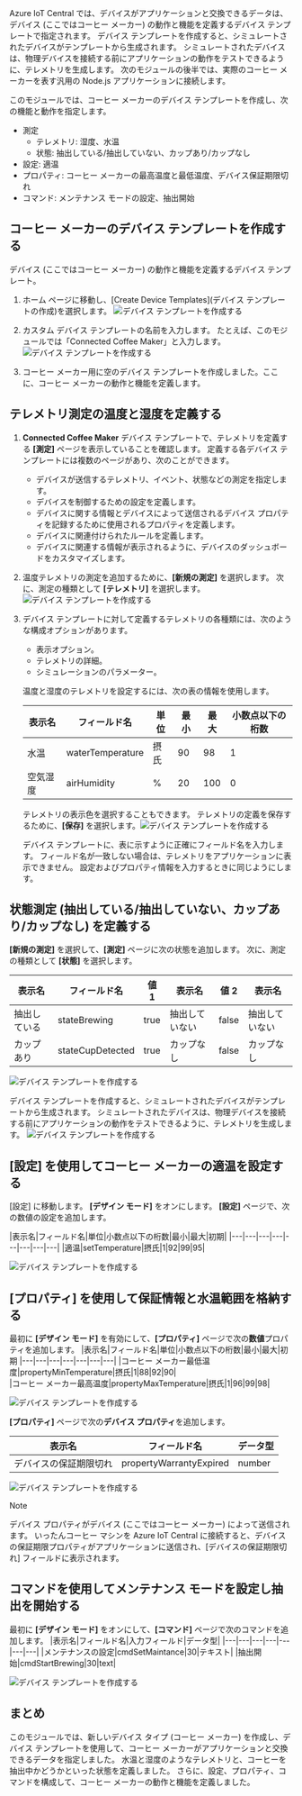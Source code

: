 Azure IoT Central では、デバイスがアプリケーションと交換できるデータは、デバイス (ここではコーヒー メーカー) の動作と機能を定義するデバイス テンプレートで指定されます。 デバイス テンプレートを作成すると、シミュレートされたデバイスがテンプレートから生成されます。 シミュレートされたデバイスは、物理デバイスを接続する前にアプリケーションの動作をテストできるように、テレメトリを生成します。 次のモジュールの後半では、実際のコーヒー メーカーを表す汎用の Node.js アプリケーションに接続します。 

このモジュールでは、コーヒー メーカーのデバイス テンプレートを作成し、次の機能と動作を指定します。
* 測定 
    * テレメトリ: 湿度、水温
    * 状態: 抽出している/抽出していない、カップあり/カップなし
* 設定: 適温
* プロパティ: コーヒー メーカーの最高温度と最低温度、デバイス保証期限切れ
* コマンド: メンテナンス モードの設定、抽出開始


## <a name="create-a-device-template-for-the-coffee-maker"></a>コーヒー メーカーのデバイス テンプレートを作成する
デバイス (ここではコーヒー メーカー) の動作と機能を定義するデバイス テンプレート。

1. ホーム ページに移動し、[Create Device Templates]\(デバイス テンプレートの作成\)を選択します。
![デバイス テンプレートを作成する](../images/2-device-template-a1.png)

1. カスタム デバイス テンプレートの名前を入力します。 たとえば、このモジュールでは「Connected Coffee Maker」と入力します。
![デバイス テンプレートを作成する](../images/2-device-template-a2.png)
 
1. コーヒー メーカー用に空のデバイス テンプレートを作成しました。ここに、コーヒー メーカーの動作と機能を定義します。 

## <a name="define-telemetry-measurement-temperature-and-humidity"></a>テレメトリ測定の温度と湿度を定義する
1.  **Connected Coffee Maker** デバイス テンプレートで、テレメトリを定義する **[測定]** ページを表示していることを確認します。 定義する各デバイス テンプレートには複数のページがあり、次のことができます。
    * デバイスが送信するテレメトリ、イベント、状態などの測定を指定します。
    * デバイスを制御するための設定を定義します。
    * デバイスに関する情報とデバイスによって送信されるデバイス プロパティを記録するために使用されるプロパティを定義します。
    * デバイスに関連付けられたルールを定義します。
    * デバイスに関連する情報が表示されるように、デバイスのダッシュボードをカスタマイズします。 

1.  温度テレメトリの測定を追加するために、**[新規の測定]** を選択します。 次に、測定の種類として **[テレメトリ]** を選択します。![デバイス テンプレートを作成する](../images/2-device-template-c.png)

1.  デバイス テンプレートに対して定義するテレメトリの各種類には、次のような構成オプションがあります。
    * 表示オプション。
    * テレメトリの詳細。
    * シミュレーションのパラメーター。

    温度と湿度のテレメトリを設定するには、次の表の情報を使用します。
    
    |表示名|フィールド名|単位|最小|最大|小数点以下の桁数|
    |---|---|---|---|---|---|
    |水温|waterTemperature|摂氏|90|98|1|
    |空気湿度|airHumidity|%|20|100|0|
   
    テレメトリの表示色を選択することもできます。 テレメトリの定義を保存するために、**[保存]** を選択します。![デバイス テンプレートを作成する](../images/2-device-template-d.png)

    デバイス テンプレートに、表に示すように正確にフィールド名を入力します。 フィールド名が一致しない場合は、テレメトリをアプリケーションに表示できません。 設定およびプロパティ情報を入力するときに同じようにします。 

## <a name="define-state-measurement-for-brewingnot-brewing-cup-detectedcup-not-detected"></a>状態測定 (抽出している/抽出していない、カップあり/カップなし) を定義する
**[新規の測定]** を選択して、**[測定]** ページに次の状態を追加します。 次に、測定の種類として **[状態]** を選択します。
    
|表示名|フィールド名|値 1|表示名|値 2|表示名|
|---|---|---|---|---|---|
|抽出している|stateBrewing|true|抽出していない|false|抽出していない|
|カップあり|stateCupDetected|true|カップなし|false|カップなし|

![デバイス テンプレートを作成する](../images/2-device-template-f.png)

デバイス テンプレートを作成すると、シミュレートされたデバイスがテンプレートから生成されます。 シミュレートされたデバイスは、物理デバイスを接続する前にアプリケーションの動作をテストできるように、テレメトリを生成します。
![デバイス テンプレートを作成する](../images/2-device-template-m.png)

## <a name="use-settings-to-set-the-optimal-temperature-of-the-coffee-machine"></a>[設定] を使用してコーヒー メーカーの適温を設定する
[設定] に移動します。 **[デザイン モード]** をオンにします。 **[設定]** ページで、次の数値の設定を追加します。

|表示名|フィールド名|単位|小数点以下の桁数|最小|最大|初期|
|---|---|---|---|---|---|---|---|
|適温|setTemperature|摂氏|1|92|99|95|

![デバイス テンプレートを作成する](../images/2-device-template-q.png)

## <a name="use-properties-to-store-warranty-info-and-water-temperature-range"></a>[プロパティ] を使用して保証情報と水温範囲を格納する
最初に **[デザイン モード]** を有効にして、**[プロパティ]** ページで次の**数値**プロパティを追加します。
|表示名|フィールド名|単位|小数点以下の桁数|最小|最大|初期
|---|---|---|---|---|---|---|
|コーヒー メーカー最低温度|propertyMinTemperature|摂氏|1|88|92|90|    
|コーヒー メーカー最高温度|propertyMaxTemperature|摂氏|1|96|99|98| 

![デバイス テンプレートを作成する](../images/2-device-template-n.png)

**[プロパティ]** ページで次の**デバイス プロパティ**を追加します。

|表示名|フィールド名|データ型|
|---|---|---|
|デバイスの保証期限切れ|propertyWarrantyExpired|number|
![デバイス テンプレートを作成する](../images/2-device-template-u.png)

> [!NOTE]
> デバイス プロパティがデバイス (ここではコーヒー メーカー) によって送信されます。 いったんコーヒー マシンを Azure IoT Central に接続すると、デバイスの保証期限プロパティがアプリケーションに送信され、[デバイスの保証期限切れ] フィールドに表示されます。 

## <a name="use-commands-to-set-maintenance-mode-and-start-brewing"></a>コマンドを使用してメンテナンス モードを設定し抽出を開始する

最初に **[デザイン モード]** をオンにして、**[コマンド]** ページで次のコマンドを追加します。
|表示名|フィールド名|入力フィールド|データ型|
|---|---|---|---|---|---|---|
|メンテナンスの設定|cmdSetMaintance|30|テキスト| 
|抽出開始|cmdStartBrewing|30|text|

![デバイス テンプレートを作成する](../images/2-device-template-s.png)


## <a name="summary"></a>まとめ

このモジュールでは、新しいデバイス タイプ (コーヒー メーカー) を作成し、デバイス テンプレートを使用して、コーヒー メーカーがアプリケーションと交換できるデータを指定しました。 水温と湿度のようなテレメトリと、コーヒーを抽出中かどうかといった状態を定義しました。 さらに、設定、プロパティ、コマンドを構成して、コーヒー メーカーの動作と機能を定義しました。 

